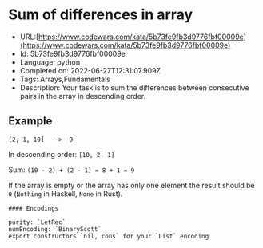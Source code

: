 # Sum of differences in array

 - URL:[https://www.codewars.com/kata/5b73fe9fb3d9776fbf00009e](https://www.codewars.com/kata/5b73fe9fb3d9776fbf00009e)
 - Id: 5b73fe9fb3d9776fbf00009e
 - Language: python
 - Completed on: 2022-06-27T12:31:07.909Z
 - Tags: Arrays,Fundamentals
 - Description:
Your task is to sum the differences between consecutive pairs in the array in descending order.

## Example

```
[2, 1, 10]  -->  9
```

In descending order: `[10, 2, 1]`

Sum: `(10 - 2) + (2 - 1) = 8 + 1 = 9`

If the array is empty or the array has only one element the result should be `0` (`Nothing` in Haskell, `None` in Rust).

~~~if:lambdacalc
#### Encodings

purity: `LetRec`  
numEncoding: `BinaryScott`  
export constructors `nil, cons` for your `List` encoding  
~~~

